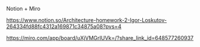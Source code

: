 Notion + Miro

https://www.notion.so/Architecture-homework-2-Igor-Loskutov-264334fd88fc4312a169871c34875a08?pvs=4

https://miro.com/app/board/uXjVMGrIUVk=/?share_link_id=648577260937